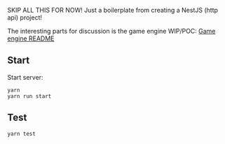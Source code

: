 SKIP ALL THIS FOR NOW! Just a boilerplate from creating a NestJS (http api) project!

The interesting parts for discussion is the game engine WIP/POC:
[Game engine README](src/gameengine/)

## Start

Start server:
```
yarn
yarn run start
```

## Test

```
yarn test
```
